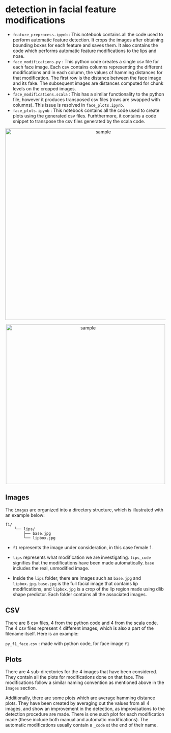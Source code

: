 # detection in facial feature modifications

- `feature_preprocess.ipynb` : This notebook contains all the code used to perform automatic feature detection. It crops the images after obtaining bounding boxes for each feature and saves them. It also contains the code which performs automatic feature modifications to the lips and nose.
-  `face_modifications.py` : This python code creates a single csv file for each face image. Each csv contains columns representing the different modifications and in each column, the values of hamming distances for that modification. The first row is the distance between the face image and its fake. The subsequent images are distances computed for chunk levels on the cropped images.
-  `face_modifications.scala` : This has a similar functionality to the python file, however it produces transposed csv files (rows are swapped with columns). This issue is resolved in `face_plots.ipynb`.
-  `face_plots.ipynb` : This notebook contains all the code used to create plots using the generated csv files. Furhthermore, it contains a code snippet to transpose the csv files generated by the scala code.

<p align="center">
  <img src="https://github.com/user-attachments/assets/c4e946ac-c55a-4a44-af8c-2ca4f2b0a059" alt="sample" width=600>
</p>

<p align="center">
  <img src="https://github.com/user-attachments/assets/d8f97a28-2533-4766-8b8b-dd8c40cad953" alt="sample" width=500>
</p>

## Images

The `images` are organized into a directory structure, which is illustrated with an example below:

```
f1/
    └── lips/
        ├── base.jpg
        └── lipbox.jpg
```

 - `f1` represents the image under consideration, in this case female 1.

 - `lips` represents what modification we are investigating. `lips_code` signifies that the modifications have been made automatically. `base` includes the real, unmodified image.

 - Inside the `lips` folder, there are images such as `base.jpg` and `lipbox.jpg`. `base.jpg` is the full facial image that contains lip modifications, and `lipbox.jpg` is a crop of the lip region made using dlib shape predictor. Each folder contains all the associated images.

## CSV

There are 8 csv files, 4 from the python code and 4 from the scala code. The 4 csv files represent 4 different images, which is also a part of the filename itself.
Here is an example:

`py_f1_face.csv` : made with python code, for face image `f1` 

## Plots

There are 4 sub-directories for the 4 images that have been considered. They contain all the plots for modifications done on that face. The modifications follow a similar naming convention as mentioned above in the `Images` section.

Additionally, there are some plots which are average hamming distance plots. They have been created by averaging out the values from all 4 images, and show an improvement in the detection, as improvisations to the detection procedure are made. There is one such plot for each modification made (these include both manual and automatic modifications). The automatic modifications usually contain a `_code` at the end of their name.






